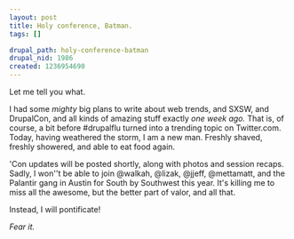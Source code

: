 ```yaml
--- 
layout: post
title: Holy conference, Batman.
tags: []

drupal_path: holy-conference-batman
drupal_nid: 1986
created: 1236954690
---
```

Let me tell you what.



I had some <em>mighty</em> big plans to write about web trends, and SXSW, and DrupalCon, and all kinds of amazing stuff exactly <em>one week ago.</em> That is, of course, a bit before #drupalflu turned into a trending topic on Twitter.com. Today, having weathered the storm, I am a new man. Freshly shaved, freshly showered, and able to eat food again.



'Con updates will be posted shortly, along with photos and session recaps. Sadly, I won''t be able to join @walkah, @lizak, @jjeff, @mettamatt, and the Palantir gang in Austin for South by Southwest this year. It's killing me to miss all the awesome, but the better part of valor, and all that.



Instead, I will pontificate!



<em>Fear it.</em>
